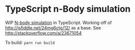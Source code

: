 # TypeScript n-Body simulation
WIP [N-body simulation](https://en.wikipedia.org/wiki/N-body_simulation) in TypeScript. Working off of http://jsfiddle.net/24mg6ctg/12/ as a base. See http://stackoverflow.com/a/23671054

To build: `yarn run build`
